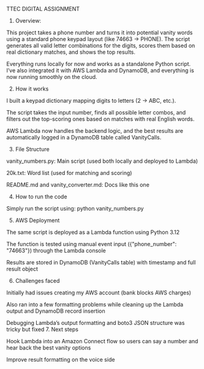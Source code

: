 TTEC DIGITAL ASSIGNMENT

1. Overview:

This project takes a phone number and turns it into potential vanity words using a standard phone keypad layout (like 74663 → PHONE). The script generates all valid letter combinations for the digits, scores them based on real dictionary matches, and shows the top results.

Everything runs locally for now and works as a standalone Python script. I’ve also integrated it with AWS Lambda and DynamoDB, and everything is now running smoothly on the cloud.

2. How it works

I built a keypad dictionary mapping digits to letters (2 → ABC, etc.).

The script takes the input number, finds all possible letter combos, and filters out the top-scoring ones based on matches with real English words.

AWS Lambda now handles the backend logic, and the best results are automatically logged in a DynamoDB table called VanityCalls.

3. File Structure

vanity_numbers.py: Main script (used both locally and deployed to Lambda)

20k.txt: Word list (used for matching and scoring)

README.md and vanity_converter.md: Docs like this one

4. How to run the code

Simply run the script using: python vanity_numbers.py

5. AWS Deployment

The same script is deployed as a Lambda function using Python 3.12

The function is tested using manual event input ({"phone_number": "74663"}) through the Lambda console

Results are stored in DynamoDB (VanityCalls table) with timestamp and full result object

6. Challenges faced

Initially had issues creating my AWS account (bank blocks AWS charges)

Also ran into a few formatting problems while cleaning up the Lambda output and DynamoDB record insertion

Debugging Lambda’s output formatting and boto3 JSON structure was tricky but fixed 7. Next steps

Hook Lambda into an Amazon Connect flow so users can say a number and hear back the best vanity options

Improve result formatting on the voice side
